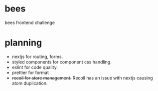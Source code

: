 # bees
bees frontend challenge

# planning

- nextjs for routing, forms.
- styled components for component css handling.
- eslint for code quality.
- prettier for format
- ~~recoil for store management.~~ Recoil has an issue with nextjs causing atom duplication.
